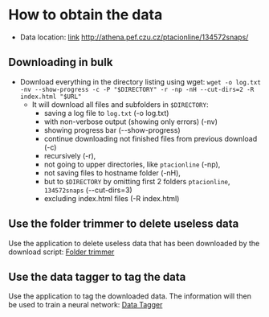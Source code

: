 # How to obtain the data
- Data location: [link](http://athena.pef.czu.cz/ptacionline/134572snaps/) http://athena.pef.czu.cz/ptacionline/134572snaps/ 


## Downloading in bulk
- Download everything in the directory listing using wget: `wget -o log.txt -nv --show-progress -c -P "$DIRECTORY" -r -np -nH --cut-dirs=2 -R index.html "$URL"`
	- It will download all files and subfolders in `$DIRECTORY`:
		- saving a log file to `log.txt` (-o log.txt)
		- with non-verbose output (showing only errors) (-nv)
		- showing progress bar (--show-progress)
		- continue downloading not finished files from previous download (-c)
		- recursively (-r),
		- not going to upper directories, like `ptacionline` (-np),
		- not saving files to hostname folder (-nH),
		- but to `$DIRECTORY` by omitting first 2 folders `ptacionline`, `134572snaps` (--cut-dirs=3)
		- excluding index.html files (-R index.html)

## Use the folder trimmer to delete useless data
Use the application to delete useless data that has been downloaded by the download script: [Folder trimmer](foldertrimmer/readme.md)	
		
## Use the data tagger to tag the data
Use the application to tag the downloaded data. The information will then be used to train a neural network: [Data Tagger](tagger/readme.md)